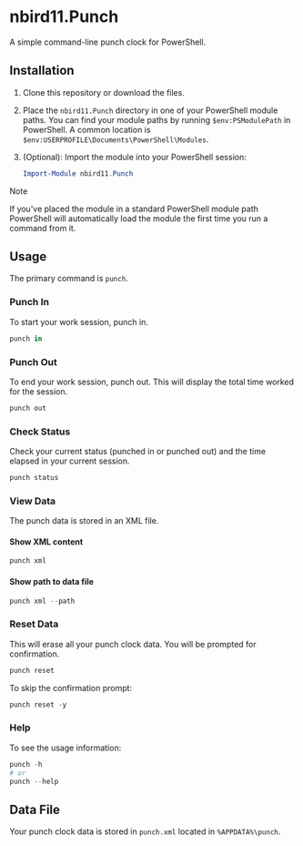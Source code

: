 # nbird11.Punch

A simple command-line punch clock for PowerShell.

## Installation

1. Clone this repository or download the files.
2. Place the `nbird11.Punch` directory in one of your PowerShell module paths. You can find your module paths by running `$env:PSModulePath` in PowerShell. A common location is `$env:USERPROFILE\Documents\PowerShell\Modules`.
3. (Optional): Import the module into your PowerShell session:

    ```powershell
    Import-Module nbird11.Punch
    ```

> [!NOTE]
> If you've placed the module in a standard PowerShell module path PowerShell will automatically load the module the first time you run a command from it.

## Usage

The primary command is `punch`.

### Punch In

To start your work session, punch in.

```powershell
punch in
```

### Punch Out

To end your work session, punch out. This will display the total time worked for the session.

```powershell
punch out
```

### Check Status

Check your current status (punched in or punched out) and the time elapsed in your current session.

```powershell
punch status
```

### View Data

The punch data is stored in an XML file.

#### Show XML content

```powershell
punch xml
```

#### Show path to data file

```powershell
punch xml --path
```

### Reset Data

This will erase all your punch clock data. You will be prompted for confirmation.

```powershell
punch reset
```

To skip the confirmation prompt:

```powershell
punch reset -y
```

### Help

To see the usage information:

```powershell
punch -h
# or
punch --help
```

## Data File

Your punch clock data is stored in `punch.xml` located in `%APPDATA%\punch`.
